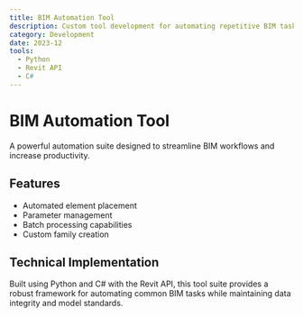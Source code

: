 ```yaml
---
title: BIM Automation Tool
description: Custom tool development for automating repetitive BIM tasks
category: Development
date: 2023-12
tools: 
  - Python
  - Revit API
  - C#
---
```


# BIM Automation Tool

A powerful automation suite designed to streamline BIM workflows and increase productivity.

## Features

- Automated element placement
- Parameter management
- Batch processing capabilities
- Custom family creation

## Technical Implementation

Built using Python and C# with the Revit API, this tool suite provides a robust framework for automating common BIM tasks while maintaining data integrity and model standards.
